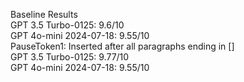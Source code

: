 Baseline Results  
  GPT 3.5 Turbo-0125: 9.6/10  
  GPT 4o-mini 2024-07-18: 9.55/10  
PauseToken1: Inserted <PAUSE> after all paragraphs ending in []  
  GPT 3.5 Turbo-0125: 9.77/10  
  GPT 4o-mini 2024-07-18: 9.55/10  
